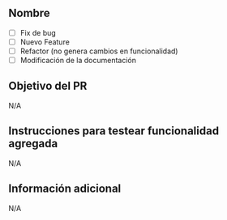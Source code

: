 ## Nombre

<!-- Seleccionar tipo de pr -->

- [ ] Fix de bug
- [ ] Nuevo Feature
- [ ] Refactor (no genera cambios en funcionalidad)
- [ ] Modificación de la documentación

## Objetivo del PR

<!-- Descripción de que hace el PR -->

N/A

## Instrucciones para testear funcionalidad agregada

N/A

## Información adicional

N/A
